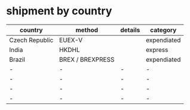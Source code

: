 
# shipment by country 

| country        | method           | details | category    |
| -------------- | ---------------- | ------- | ----------- |
| Czech Republic | EUEX-V           |         | expendiated |
| India          | HKDHL            |         | express     |
| Brazil         | BREX / BREXPRESS |         | expendiated |
| -              | -                | -       | -           |
| -              | -                | -       | -           |
| -              | -                | -       | -           |
| -              | -                | -       | -           |
